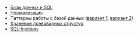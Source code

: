 
* [Базы данных и SQL](https://github.com/codedokode/pasta/blob/master/db/databases.md)
* [Нормализация](https://github.com/codedokode/pasta/blob/master/db/normalization.md)
* Паттерны работы с базой данных ([вариант 1](https://github.com/codedokode/pasta/blob/master/db/patterns-oop.md), [вариант 2](https://gist.github.com/codedokode/c4cbc4d7dc8e45ea074a))
* [Хранение древовидных структур](https://github.com/codedokode/pasta/blob/master/db/trees.md)
* [SQL-Injetions](https://github.com/codedokode/pasta/blob/master/security/sql-injection.md)
